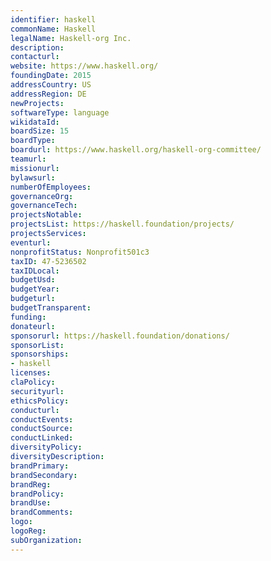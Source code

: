 ```yaml
---
identifier: haskell
commonName: Haskell
legalName: Haskell-org Inc.
description:
contacturl:
website: https://www.haskell.org/
foundingDate: 2015
addressCountry: US
addressRegion: DE
newProjects:
softwareType: language
wikidataId:
boardSize: 15
boardType:
boardurl: https://www.haskell.org/haskell-org-committee/
teamurl:
missionurl:
bylawsurl:
numberOfEmployees:
governanceOrg:
governanceTech:
projectsNotable:
projectsList: https://haskell.foundation/projects/
projectsServices:
eventurl:
nonprofitStatus: Nonprofit501c3
taxID: 47-5236502
taxIDLocal:
budgetUsd:
budgetYear:
budgeturl:
budgetTransparent:
funding:
donateurl:
sponsorurl: https://haskell.foundation/donations/
sponsorList:
sponsorships:
- haskell
licenses:
claPolicy:
securityurl:
ethicsPolicy:
conducturl:
conductEvents:
conductSource:
conductLinked:
diversityPolicy:
diversityDescription:
brandPrimary:
brandSecondary:
brandReg:
brandPolicy:
brandUse:
brandComments:
logo:
logoReg:
subOrganization:
---
```


